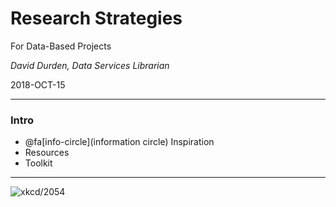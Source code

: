 # Research Strategies

For Data-Based Projects

*David Durden, Data Services Librarian*

2018-OCT-15

---

### Intro

- @fa[info-circle](information circle) Inspiration
- Resources
- Toolkit

---

![xkcd/2054](https://imgs.xkcd.com/comics/data_pipeline.png)
